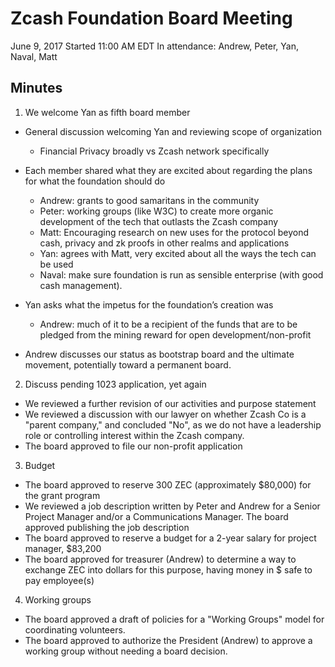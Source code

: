Zcash Foundation Board Meeting
==============================

June 9, 2017
Started 11:00 AM EDT
In attendance: Andrew, Peter, Yan, Naval, Matt

Minutes
-------
1. We welcome Yan as fifth board member

- General discussion welcoming Yan and reviewing scope of organization 
    - Financial Privacy broadly vs Zcash network specifically
    
- Each member shared what they are excited about regarding the plans for what the foundation should do
    - Andrew: grants to good samaritans in the community 
    - Peter: working groups (like W3C) to create more organic development of the tech that outlasts the Zcash company 
    - Matt: Encouraging research on new uses for the protocol beyond cash, privacy and zk proofs in other realms and applications 
    - Yan: agrees with Matt, very excited about all the ways the tech can be used  
    - Naval: make sure foundation is run as sensible enterprise (with good cash management). 

- Yan asks what the impetus for the foundation’s creation was 
    - Andrew: much of it to be a recipient of the funds that are to be pledged from the mining reward for open development/non-profit

- Andrew discusses our status as bootstrap board and the ultimate movement, potentially toward a permanent board.

2. Discuss pending 1023 application, yet again
- We reviewed a further revision of our activities and purpose statement
- We reviewed a discussion with our lawyer on whether Zcash Co is a "parent company," and concluded "No", as we do not have a leadership role or controlling interest within the Zcash company.
- The board approved to file our non-profit application

3. Budget
- The board approved to reserve 300 ZEC (approximately $80,000) for the grant program
- We reviewed a job description written by Peter and Andrew for a Senior Project Manager and/or a Communications Manager. The board approved publishing the job description
- The board approved to reserve a budget for a 2-year salary for project manager, $83,200
- The board approved for treasurer (Andrew) to determine a way to exchange ZEC into dollars for this purpose, having money in $ safe to pay employee(s)

4. Working groups
- The board approved a draft of policies for a "Working Groups" model for coordinating volunteers.
- The board approved to authorize the President (Andrew) to approve a working group without needing a board decision.